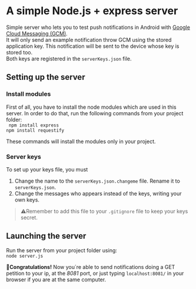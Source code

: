 # A simple Node.js + express server
Simple server who lets you to test push notifications in Android with [Google Cloud Messaging (GCM)](https://developers.google.com/cloud-messaging/ "Google Cloud Messaging").  
It will only send an example notification throw GCM using the stored application key. This notification will be sent to the device whose key is stored too.  
Both keys are registered in the `serverKeys.json` file. 

## Setting up the server
### Install modules
First of all, you have to install the node modules which are used in this server. In order to do that, run the following commands from your project folder:  
`` npm install express``  
`` npm install requestify  ``  

These commands will install the modules only in your project. 

### Server keys
To set up your keys file, you must
1. Change the name to the `serverKeys.json.changeme` file. Rename it to `serverKeys.json`.
2. Change the messages who appears instead of the keys, writing your own keys.  
>:warning:Remember to add this file to your `.gitignore` file to keep your keys secret.

## Launching the server
Run the server from your project folder using:  
``node server.js``  

:tada:**Congratulations!** Now you´re able to send notifications doing a GET petition to your ip, at the *8081* port, or just typing ``localhost:8081/`` in your browser if you are at the same computer.
